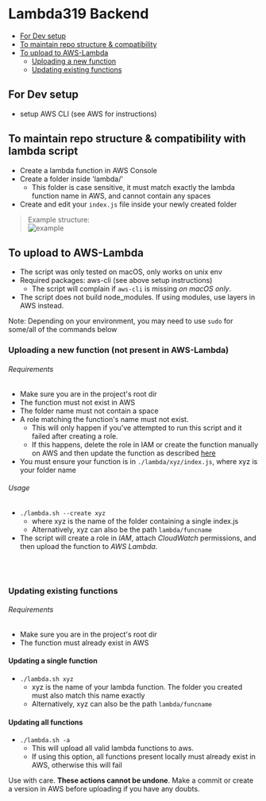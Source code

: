 # Lambda319 Backend

* [For Dev setup](#for-dev-setup)
* [To maintain repo structure & compatibility](https://github.com/Lambda319/BackEnd/edit/LambdaSetup/README.md#to-maintain-repo-structure--compatibility-with-lambda-script)
* [To upload to AWS-Lambda](#to-upload-to-aws-lambda)
    + [Uploading a new function](https://github.com/Lambda319/BackEnd/edit/LambdaSetup/README.md#uploading-a-new-function-not-present-in-aws-lambda)
    + [Updating existing functions](#updating-existing-functions)

## For Dev setup

- setup AWS CLI (see AWS for instructions)

## To maintain repo structure & compatibility with lambda script

- Create a lambda function in AWS Console
- Create a folder inside 'lambda/'
    - This folder is case sensitive, it must match exactly the lambda function name in AWS, and cannot contain any
      spaces
- Create and edit your `index.js` file inside your newly created folder

> Example structure: </br>![example](/imgs/lambda-example.png)

## To upload to AWS-Lambda

- The script was only tested on macOS, only works on unix env
- Required packages: aws-cli (see above setup instructions)
    - The script will complain if `aws-cli` is missing _on macOS only_.
- The script does not build node_modules. If using modules, use layers in AWS instead.

Note: Depending on your environment, you may need to use `sudo` for some/all of the commands below

### Uploading a new function (not present in AWS-Lambda)

###### Requirements

- Make sure you are in the project's root dir
- The function must not exist in AWS
- The folder name must not contain a space
- A role matching the function's name must not exist.
    - This will only happen if you've attempted to run this script and it failed after creating a role.
    - If this happens, delete the role in IAM or create the function manually on AWS and then update the function as
      described [here](#updating-an-existing-function)
- You must ensure your function is in `./lambda/xyz/index.js`, where xyz is your folder name

###### Usage

- `./lambda.sh --create xyz`
    - where xyz is the name of the folder containing a single index.js
    - Alternatively, xyz can also be the path `lambda/funcname`
- The script will create a role in _IAM_, attach _CloudWatch_ permissions, and then upload the function to _AWS Lambda_.

<br></br>

### Updating existing functions

###### Requirements

- Make sure you are in the project's root dir
- The function must already exist in AWS

#### Updating a single function

- `./lambda.sh xyz`
    - xyz is the name of your lambda function. The folder you created must also match this name exactly
    - Alternatively, xyz can also be the path `lambda/funcname`

#### Updating all functions

- ```./lambda.sh -a```
    - This will upload all valid lambda functions to aws.
    - If using this option, all functions present locally must already exist in AWS, otherwise this will fail

Use with care. **These actions cannot be undone**. Make a commit or create a version in AWS before uploading if you have
any doubts.


